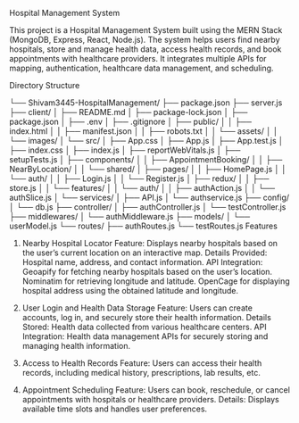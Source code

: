 Hospital Management System

This project is a Hospital Management System built using the MERN Stack (MongoDB, Express, React, Node.js). The system helps users find nearby hospitals, store and manage health data, access health records, and book appointments with healthcare providers. It integrates multiple APIs for mapping, authentication, healthcare data management, and scheduling.

Directory Structure

└── Shivam3445-HospitalManagement/
    ├── package.json
    ├── server.js
    ├── client/
    │   ├── README.md
    │   ├── package-lock.json
    │   ├── package.json
    │   ├── .env
    │   ├── .gitignore
    │   ├── public/
    │   │   ├── index.html
    │   │   ├── manifest.json
    │   │   ├── robots.txt
    │   │   └── assets/
    │   │       └── images/
    │   └── src/
    │       ├── App.css
    │       ├── App.js
    │       ├── App.test.js
    │       ├── index.css
    │       ├── index.js
    │       ├── reportWebVitals.js
    │       ├── setupTests.js
    │       ├── components/
    │       │   ├── AppointmentBooking/
    │       │   ├── NearByLocation/
    │       │   └── shared/
    │       ├── pages/
    │       │   ├── HomePage.js
    │       │   └── auth/
    │       │       ├── Login.js
    │       │       └── Register.js
    │       ├── redux/
    │       │   ├── store.js
    │       │   └── features/
    │       │       └── auth/
    │       │           ├── authAction.js
    │       │           └── authSlice.js
    │       └── services/
    │           ├── API.js
    │           └── authservice.js
    ├── config/
    │   └── db.js
    ├── controller/
    │   ├── authController.js
    │   └── testController.js
    ├── middlewares/
    │   └── authMiddleware.js
    ├── models/
    │   └── userModel.js
    └── routes/
        ├── authRoutes.js
        └── testRoutes.js
Features

1. Nearby Hospital Locator
Feature: Displays nearby hospitals based on the user’s current location on an interactive map.
Details Provided: Hospital name, address, and contact information.
API Integration:
Geoapify for fetching nearby hospitals based on the user’s location.
Nominatim for retrieving longitude and latitude.
OpenCage for displaying hospital address using the obtained latitude and longitude.

2. User Login and Health Data Storage
Feature: Users can create accounts, log in, and securely store their health information.
Details Stored: Health data collected from various healthcare centers.
API Integration:
Health data management APIs for securely storing and managing health information.

3. Access to Health Records
Feature: Users can access their health records, including medical history, prescriptions, lab results, etc.

4. Appointment Scheduling
Feature: Users can book, reschedule, or cancel appointments with hospitals or healthcare providers.
Details: Displays available time slots and handles user preferences.
